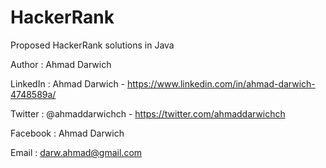 # HackerRank
Proposed HackerRank solutions in Java

Author : Ahmad Darwich

LinkedIn : Ahmad Darwich - https://www.linkedin.com/in/ahmad-darwich-4748589a/


Twitter : @ahmaddarwichch - https://twitter.com/ahmaddarwichch


Facebook : Ahmad Darwich


Email : darw.ahmad@gmail.com
